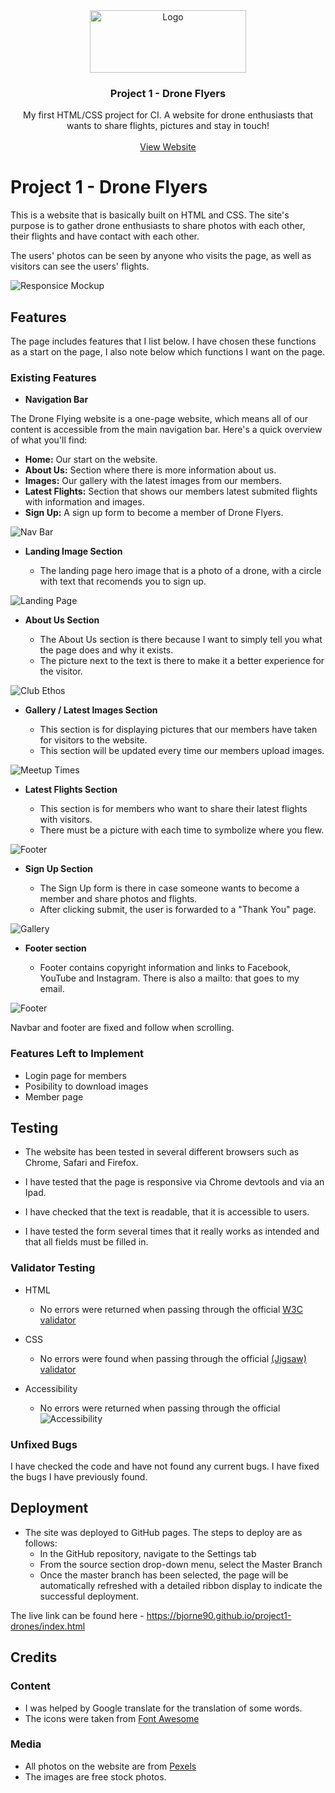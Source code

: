 <div align="center">
  <a href="https://github.com/bjorne90/project1-drones">
    <img src="media/logo.png" alt="Logo" width="250" height="100">
  </a>

  <h3 align="center">Project 1 - Drone Flyers</h3>

  <p align="center">
    My first HTML/CSS project for CI. A website for drone enthusiasts that wants to share flights, pictures and stay in touch!
    <br />
    <br />
    <a href="https://bjorne90.github.io/project1-drones/index.html">View Website</a>
  </p>
</div>


# Project 1 - Drone Flyers

This is a website that is basically built on HTML and CSS. The site's purpose is to gather drone enthusiasts to share photos with each other, their flights and have contact with each other.

The users' photos can be seen by anyone who visits the page, as well as visitors can see the users' flights.

![Responsice Mockup](media/mockup.png)

## Features 

The page includes features that I list below. I have chosen these functions as a start on the page, I also note below which functions I want on the page.

### Existing Features

- __Navigation Bar__

The Drone Flying website is a one-page website, which means all of our content is accessible from the main navigation bar. Here's a quick overview of what you'll find:

- **Home:** Our start on the website.
- **About Us:** Section where there is more information about us.
- **Images:** Our gallery with the latest images from our members.
- **Latest Flights:** Section that shows our members latest submited flights with information and images.
- **Sign Up:** A sign up form to become a member of Drone Flyers.

![Nav Bar](media/navbar.png)

- __Landing Image Section__

  - The landing page hero image that is a photo of a drone, with a circle with text that recomends you to sign up. 

![Landing Page](media/heroimage.png)

- __About Us Section__

  - The About Us section is there because I want to simply tell you what the page does and why it exists.
  - The picture next to the text is there to make it a better experience for the visitor.

![Club Ethos](media/aboutus.png)

- __Gallery / Latest Images Section__

  - This section is for displaying pictures that our members have taken for visitors to the website.
  - This section will be updated every time our members upload images.

![Meetup Times](media/gallery.png)

- __Latest Flights Section__ 

  - This section is for members who want to share their latest flights with visitors.
  - There must be a picture with each time to symbolize where you flew.

![Footer](media/latestflights.png)

- __Sign Up Section__

  - The Sign Up form is there in case someone wants to become a member and share photos and flights.
  - After clicking submit, the user is forwarded to a "Thank You" page. 

![Gallery](media/signup.png)

- __Footer section__

  - Footer contains copyright information and links to Facebook, YouTube and Instagram. There is also a mailto: that goes to my email. 

![Footer](media/footer.png)

Navbar and footer are fixed and follow when scrolling.

### Features Left to Implement

- Login page for members
- Posibility to download images
- Member page

## Testing 

* The website has been tested in several different browsers such as Chrome, Safari and Firefox.

* I have tested that the page is responsive via Chrome devtools and via an Ipad.

* I have checked that the text is readable, that it is accessible to users.

* I have tested the form several times that it really works as intended and that all fields must be filled in.


### Validator Testing 

- HTML
  - No errors were returned when passing through the official [W3C validator](https://validator.w3.org/nu/?doc=https%3A%2F%2Fcode-institute-org.github.io%2Flove-running-2.0%2Findex.html)
- CSS
  - No errors were found when passing through the official [(Jigsaw) validator](https://jigsaw.w3.org/css-validator/validator?uri=https%3A%2F%2Fvalidator.w3.org%2Fnu%2F%3Fdoc%3Dhttps%253A%252F%252Fcode-institute-org.github.io%252Flove-running-2.0%252Findex.html&profile=css3svg&usermedium=all&warning=1&vextwarning=&lang=en#css)

- Accessibility
  - No errors were returned when passing through the official ![Accessibility](media/accessibility.png) 

### Unfixed Bugs

I have checked the code and have not found any current bugs. I have fixed the bugs I have previously found.

## Deployment 

- The site was deployed to GitHub pages. The steps to deploy are as follows: 
  - In the GitHub repository, navigate to the Settings tab 
  - From the source section drop-down menu, select the Master Branch
  - Once the master branch has been selected, the page will be automatically refreshed with a detailed ribbon display to indicate the successful deployment. 

The live link can be found here - https://bjorne90.github.io/project1-drones/index.html


## Credits  

### Content 

- I was helped by Google translate for the translation of some words.
- The icons were taken from [Font Awesome](https://fontawesome.com/)

### Media

- All photos on the website are from [Pexels](https://www.pexels.com/sv-se/)
- The images are free stock photos.